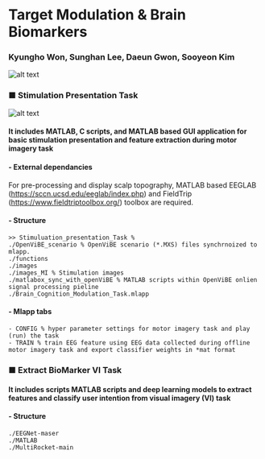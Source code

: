 # **Target Modulation & Brain Biomarkers**
### Kyungho Won, Sunghan Lee, Daeun Gwon, Sooyeon Kim
![alt text](https://github.com/KyunghoWon-GIST/Target_modulation_brain_biomarkers/blob/main/image_readme.png)

### ■ Stimulation Presentation Task
![alt text](https://github.com/KyunghoWon-GIST/Target_modulation_brain_biomarkers/blob/main/Stimulation_presentation_Task/images/image_mlapp.png)
#### It includes MATLAB, C scripts, and MATLAB based GUI application for basic stimulation presentation and feature extraction during motor imagery task

#### - External dependancies
For pre-processing and display scalp topography, MATLAB based EEGLAB (https://sccn.ucsd.edu/eeglab/index.php) and FieldTrip (https://www.fieldtriptoolbox.org/) toolbox are required. 

#### - Structure
```
>> Stimuluation_presentation_Task % 
./OpenViBE_scenario % OpenViBE scenario (*.MXS) files synchrnoized to mlapp. 
./functions
./images
./images_MI % Stimulation images
./matlabox_sync_with_openViBE % MATLAB scripts within OpenViBE onlien signal processing pieline
./Brain_Cognition_Modulation_Task.mlapp
```
#### - Mlapp tabs
```
- CONFIG % hyper parameter settings for motor imagery task and play (run) the task
- TRAIN % train EEG feature using EEG data collected during offline motor imagery task and export classifier weights in *mat format
```

### ■ Extract BioMarker VI Task

#### It includes scripts MATLAB scripts and deep learning models to extract features and classify user intention from visual imagery (VI) task

#### - Structure
```
./EEGNet-maser
./MATLAB
./MultiRocket-main
```
